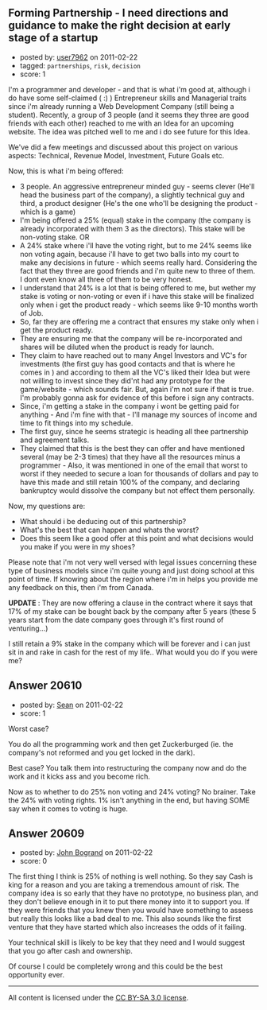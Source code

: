 ## Forming Partnership - I need directions and guidance to make the right decision at early stage of a startup

- posted by: [user7962](https://stackexchange.com/users/-1/7962-user7962) on 2011-02-22
- tagged: `partnerships`, `risk`, `decision`
- score: 1

I'm a programmer and developer - and that is what i'm good at, although i do have some self-claimed ( :) ) Entrepreneur skills and Managerial traits since i'm already running a Web Development Company (still being a student). Recently, a group of 3 people (and it seems they three are good friends with each other) reached to me with an Idea for an upcoming website. The idea was pitched well to me and i do see future for this Idea.

We've did a few meetings and discussed about this project on various aspects: Technical, Revenue Model, Investment, Future Goals etc.

Now, this is what i'm being offered:
<ul>
<li>3 people. An aggressive entrepreneur minded guy - seems clever (He'll head the business part of the company), a slightly technical guy and third, a product designer (He's the one who'll be designing the product - which is a game)
<li>I'm being offered a 25% (equal) stake in the company (the company is already incorporated with them 3 as the directors). This stake will be non-voting stake. OR
<li>A 24% stake where i'll have the voting right, but to me 24% seems like non voting again, because i'll have to get two balls into my court to make any decisions in future - which seems really hard. Considering the fact that they three are good friends and i'm quite new to three of them. I dont even know all three of them to be very honest. 
<li>I understand that 24% is a lot that is being offered to me, but wether my stake is voting or non-voting or even if i have this stake will be finalized only when i get the product ready - which seems like 9-10 months worth of Job.
<li>So, far they are offering me a contract that ensures my stake only when i get the product ready. 
<li>They are ensuring me that the company will be re-incorporated and shares will be diluted when the product is ready for launch.
<li>They claim to have reached out to many Angel Investors and VC's for investments (the first guy has good contacts and that is where he comes in ) and according to them all the VC's liked their Idea but were not willing to invest since they did'nt had any prototype for the game/website - which sounds fair. But, again i'm not sure if that is true. I'm probably gonna ask for evidence of this before i sign any contracts.
<li>Since, i'm getting a stake in the company i wont be getting paid for anything - And i'm fine with that - I'll manage my sources of income and time to fit things into my schedule.
<li>The first guy, since he seems strategic is heading all thee partnership and agreement talks.
<li>They claimed that this is the best they can offer and have mentioned several (may be 2-3 times) that they have all the resources minus a programmer - Also, it was mentioned in one of the email that worst to worst if they needed to secure a loan for thousands of dollars and pay to have this made and still retain 100% of the company, and declaring bankruptcy would dissolve the company but not effect them personally.
</ul>

Now, my questions are:

<ul>
<li>What should i be deducing out of this partnership?
<li>What's the best that can happen and whats the worst?
<li>Does this seem like a good offer at this point and what decisions would you make if you were in my shoes?
</ul>

Please note that i'm not very well versed with legal issues concerning these type of business models since i'm quite young and just doing school at this point of time. If knowing about the region where i'm in helps you provide me any feedback on this, then i'm from Canada.

**UPDATE** : They are now offering a clause in the contract where it says that 17% of my stake can be bought back by the company after 5 years (these 5 years start from the date company goes through it's first round of venturing...)

I still retain a 9% stake in the company which will be forever and i can just sit in and rake in cash for the rest of my life.. What would you do if you were me?


## Answer 20610

- posted by: [Sean](https://stackexchange.com/users/-1/6610-sean) on 2011-02-22
- score: 1

Worst case?

You do all the programming work and then get Zuckerburged (ie. the company's not reformed and you get locked in the dark).

Best case?
You talk them into restructuring the company now and do the work and it kicks ass and you become rich.

Now as to whether to do 25% non voting and 24% voting?  No brainer.  Take the 24% with voting rights.  1% isn't anything in the end, but having SOME say when it comes to voting is huge.




## Answer 20609

- posted by: [John Bogrand](https://stackexchange.com/users/-1/3577-john-bogrand) on 2011-02-22
- score: 0

The first thing I think is 25% of nothing is well nothing.  So they say Cash is king for a reason and you are taking a tremendous amount of risk.  The company idea is so early that they have no prototype, no business plan, and they don't believe enough in it to put there money into it to support you.  If they were friends that you knew then you would have something to assess but really this looks like a bad deal to me. This also sounds like the first venture that they have started which also increases the odds of it failing. 

Your technical skill is likely to be key that they need and I would suggest that you go after cash and ownership. 

Of course I could be completely wrong and this could be the best opportunity ever. 



---

All content is licensed under the [CC BY-SA 3.0 license](https://creativecommons.org/licenses/by-sa/3.0/).
